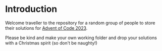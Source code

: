 # Introduction

Welcome traveller to the repository for a random group of people to store their solutions for [Advent of Code 2023](https://adventofcode.com/2023).

Please be kind and make your own working folder and drop your solutions with a Christmas spirit (so don't be naughty!)
